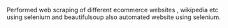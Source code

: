 Performed web scraping of different ecommerce websites , wikipedia etc using selenium and beautifulsoup also automated website using selenium.
